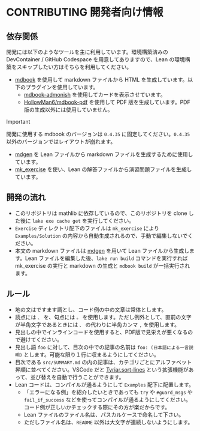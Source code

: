 # CONTRIBUTING 開発者向け情報

## 依存関係

開発には以下のようなツールを主に利用しています。環境構築済みの DevContainer / GitHub Codespace を用意してありますので、Lean の環境構築をスキップしたい方はそちらを利用してください。

* [mdbook](https://github.com/rust-lang/mdBook) を使用して markdown ファイルから HTML を生成しています。以下のプラグインを使用しています。
  * [mdbook-admonish](https://github.com/tommilligan/mdbook-admonish) を使用してカードを表示させています。
  * [HollowMan6/mdbook-pdf](https://github.com/HollowMan6/mdbook-pdf) を使用して PDF 版を生成しています。PDF 版の生成以外には使用していません。

> [!IMPORTANT]
> 開発に使用する mdbook のバージョンは `0.4.35` に固定してください。`0.4.35` 以外のバージョンではレイアウトが崩れます。

* [mdgen](https://github.com/Seasawher/mdgen) を Lean ファイルから markdown ファイルを生成するために使用しています。
* [mk_exercise](https://github.com/Seasawher/mk-exercise) を使い、Lean の解答ファイルから演習問題ファイルを生成しています。

## 開発の流れ

* このリポジトリは mathlib に依存しているので、このリポジトリを clone した後に `lake exe cache get` を実行してください。
* `Exercise` ディレクトリ配下のファイルは `mk_exercise` により `Examples/Solution` の内容から自動生成されるので、手動で編集しないでください。
* 本文の markdown ファイルは [mdgen](https://github.com/Seasawher/mdgen) を用いて Lean ファイルから生成します。Lean ファイルを編集した後、`lake run build` コマンドを実行すれば mk_exercise の実行と markdown の生成と `mdbook build` が一括実行されます。

## ルール

* 地の文はですます調とし、コード例の中の文章は常体とします。
* 読点には `、` を、句点には `。` を使用します。ただし例外として、直前の文字が半角文字であるときには `、` の代わりに半角カンマ `,` を使用します。
* 見出しの中でインラインコードを使用すると、PDF版で見栄えが悪くなるので避けてください。
* 見出し語 `foo` に対して、目次の中での記事の名前は `foo: (日本語による一言説明)` とします。可能な限り１行に収まるようにしてください。
* 目次である `src/SUMMARY.md` の内の記事は、カテゴリごとにアルファベット昇順に並べてください。VSCode だと [Tyriar.sort-lines](https://marketplace.visualstudio.com/items?itemName=Tyriar.sort-lines) という拡張機能があって、並び替えを自動で行うことができます。
* Lean コードは、コンパイルが通るようにして `Examples` 配下に配置します。
  * 「エラーになる例」を紹介したいときであっても `try` や `#guard_msgs` や `fail_if_success` などを使ってコンパイルが通るようにしてください。コード例が正しいかチェックする際にその方が楽だからです。
  * Lean ファイルのファイル名は、パスカルケースで命名して下さい。
  * ただしファイル名は、`README` 以外は大文字が連続しないようにします。
